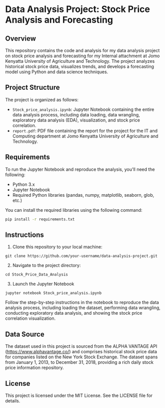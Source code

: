 # Data Analysis Project: Stock Price Analysis and Forecasting
## Overview

This repository contains the code and analysis for my data analysis project on stock price analysis and forecasting for my Internal attachment at Jomo Kenyatta University of Agriculture and Technology. The project analyzes historical stock price data, visualizes trends, and develops a forecasting model using Python and data science techniques.

## Project Structure

The project is organized as follows:

- `Stock_price_analysis.ipynb`: Jupyter Notebook containing the entire data analysis process, including data loading, data wrangling, exploratory data analysis (EDA), visualization, and stock price correlation.
- `report.pdf`: PDF file containing the report for the project for the IT and Computing department at Jomo Kenyatta University of Agriculture and Technology.

## Requirements

To run the Jupyter Notebook and reproduce the analysis, you'll need the following:

- Python 3.x
- Jupyter Notebook
- Required Python libraries (pandas, numpy, matplotlib, seaborn, glob, etc.)

You can install the required libraries using the following command:

```bash
pip install -r requirements.txt
```

## Instructions

1. Clone this repository to your local machine:
   
```
git clone https://github.com/your-username/data-analysis-project.git
```
2. Navigate to the project directory:
   
```
cd Stock_Price_Data_Analysis
```
3. Launch the Jupyter Notebook
   
```
jupyter notebook Stock_price_analysis.ipynb
```

Follow the step-by-step instructions in the notebook to reproduce the data analysis process, including loading the dataset, performing data wrangling, conducting exploratory data analysis, and showing the stock price correlation visualization.

## Data Source
The dataset used in this project is sourced from the ALPHA VANTAGE API (https://www.alphavantage.co/) and comprises historical stock price data for companies listed on the New York Stock Exchange. The dataset spans from January 1, 2013, to December 31, 2018, providing a rich daily stock price information repository. 

## License
This project is licensed under the MIT License. See the LICENSE file for details.




